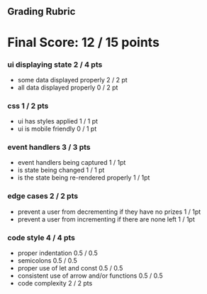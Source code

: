 ## Grading Rubric

# Final Score: 12 / 15 points

### ui displaying state 2 / 4 pts
- some data displayed properly 2 / 2 pt
- all data displayed properly 0 / 2 pt
### css 1 / 2 pts
- ui has styles applied 1 / 1 pt
- ui is mobile friendly 0 / 1 pt
### event handlers 3 / 3 pts
- event handlers being captured 1 / 1pt
- is state being changed 1 / 1 pt
- is the state being re-rendered properly 1 / 1pt
### edge cases 2 / 2 pts
- prevent a user from decrementing if they have no prizes 1 / 1pt
- prevent a user from incrementing if there are none left 1 / 1pt
### code style 4 / 4 pts
- proper indentation 0.5 / 0.5
- semicolons 0.5 / 0.5
- proper use of let and const 0.5 / 0.5
- consistent use of arrow and/or functions 0.5 / 0.5
- code complexity 2 / 2 pts
